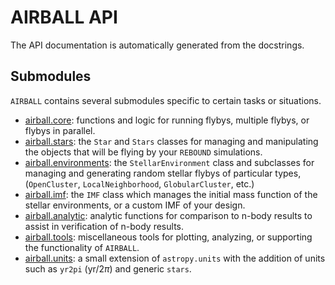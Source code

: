 # AIRBALL API
The API documentation is automatically generated from the docstrings.

## Submodules
`AIRBALL` contains several submodules specific to certain tasks or situations.

* [airball.core](core.md): functions and logic for running flybys, multiple flybys, or flybys in parallel.
* [airball.stars](stars.md): the `Star` and `Stars` classes for managing and manipulating the objects that will be flying by your `REBOUND` simulations.
* [airball.environments](environments.md): the `StellarEnvironment` class and subclasses for managing and generating random stellar flybys of particular types, (`OpenCluster`, `LocalNeighborhood`, `GlobularCluster`, etc.)
* [airball.imf](imf.md): the `IMF` class which manages the initial mass function of the stellar environments, or a custom IMF of your design.
* [airball.analytic](analytic.md): analytic functions for comparison to n-body results to assist in verification of n-body results.
* [airball.tools](tools.md): miscellaneous tools for plotting, analyzing, or supporting the functionality of `AIRBALL`.
* [airball.units](units.md): a small extension of `astropy.units` with the addition of units such as `yr2pi` ($\mathrm{yr}/2\pi$) and generic `stars`.
